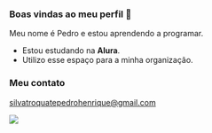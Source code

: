### Boas vindas ao meu perfil  👋


Meu nome é Pedro e estou aprendendo a programar.

- Estou estudando na **Alura**.
- Utilizo esse espaço para a minha organização.

### Meu contato 

silvatroquatepedrohenrique@gmail.com

![]([https://tenor.com/e9NrQJybZQ1.gif](https://media.tenor.com/OitU9a_HM0UAAAAM/super-xandao-flashbang.gif))
